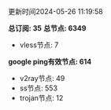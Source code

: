 更新时间2024-05-26 11:19:58

**总订阅: 35**
**总节点: 6349**
- vless节点: 7

**google ping有效节点: 614**
- v2ray节点: 49
- ss节点: 553
- trojan节点: 12
